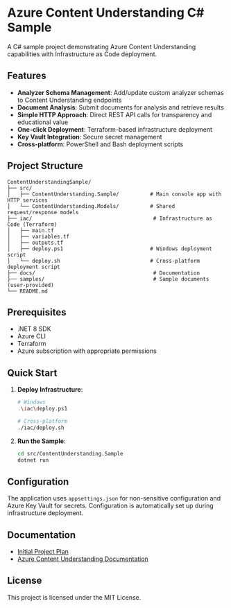 # Azure Content Understanding C# Sample

A C# sample project demonstrating Azure Content Understanding capabilities with Infrastructure as Code deployment.

## Features

- **Analyzer Schema Management**: Add/update custom analyzer schemas to Content Understanding endpoints
- **Document Analysis**: Submit documents for analysis and retrieve results
- **Simple HTTP Approach**: Direct REST API calls for transparency and educational value
- **One-click Deployment**: Terraform-based infrastructure deployment
- **Key Vault Integration**: Secure secret management
- **Cross-platform**: PowerShell and Bash deployment scripts

## Project Structure

```
ContentUnderstandingSample/
├── src/
│   ├── ContentUnderstanding.Sample/          # Main console app with HTTP services
│   └── ContentUnderstanding.Models/          # Shared request/response models
├── iac/                                       # Infrastructure as Code (Terraform)
│   ├── main.tf
│   ├── variables.tf
│   ├── outputs.tf
│   ├── deploy.ps1                            # Windows deployment script
│   └── deploy.sh                             # Cross-platform deployment script
├── docs/                                      # Documentation
├── samples/                                   # Sample documents (user-provided)
└── README.md
```

## Prerequisites

- .NET 8 SDK
- Azure CLI
- Terraform
- Azure subscription with appropriate permissions

## Quick Start

1. **Deploy Infrastructure**:
   ```bash
   # Windows
   .\iac\deploy.ps1
   
   # Cross-platform
   ./iac/deploy.sh
   ```

2. **Run the Sample**:
   ```bash
   cd src/ContentUnderstanding.Sample
   dotnet run
   ```

## Configuration

The application uses `appsettings.json` for non-sensitive configuration and Azure Key Vault for secrets. Configuration is automatically set up during infrastructure deployment.

## Documentation

- [Initial Project Plan](docs/initial_plan.md)
- [Azure Content Understanding Documentation](https://learn.microsoft.com/en-us/azure/ai-services/content-understanding/)

## License

This project is licensed under the MIT License.
